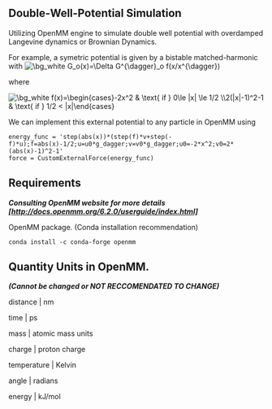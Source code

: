 ## Double-Well-Potential Simulation
 
Utilizing OpenMM engine to simulate double well potential with overdamped Langevine dynamics or Brownian Dynamics. 

For example, a symetric potential is given by a bistable matched-harmonic with 
<img src="https://latex.codecogs.com/svg.image?\bg_white&space;G_o(x)=\Delta&space;G^{\dagger}_o&space;f(x/x^{\dagger})" title="\bg_white G_o(x)=\Delta G^{\dagger}_o f(x/x^{\dagger})" />

where 

<img src="https://latex.codecogs.com/svg.image?\bg_white&space;f(x)=\begin{cases}-2x^2&space;&&space;\text{&space;if&space;}&space;0\le&space;|x|&space;\le&space;1/2&space;\\2(|x|-1)^2-1&space;&&space;\text{&space;if&space;}&space;1/2&space;<&space;|x|\end{cases}" title="\bg_white f(x)=\begin{cases}-2x^2 & \text{ if } 0\le |x| \le 1/2 \\2(|x|-1)^2-1 & \text{ if } 1/2 < |x|\end{cases}" />

We can implement this external potential to any particle in OpenMM using 

```
energy_func = 'step(abs(x))*(step(f)*v+step(-f)*u);f=abs(x)-1/2;u=u0*g_dagger;v=v0*g_dagger;u0=-2*x^2;v0=2*(abs(x)-1)^2-1'
force = CustomExternalForce(energy_func) 
```

## Requirements 
***Consulting OpenMM website for more details [http://docs.openmm.org/6.2.0/userguide/index.html]***

OpenMM package. (Conda installation recommendation)

`conda install -c conda-forge openmm`

## Quantity	Units in OpenMM. 
***(Cannot be changed or NOT RECCOMENDATED TO CHANGE)***

distance	   |   nm

time	       |   ps

mass	       |   atomic mass units

charge	     |   proton charge

temperature |	  Kelvin

angle	      |   radians

energy	     |   kJ/mol

